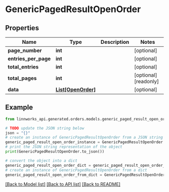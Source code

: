 # GenericPagedResultOpenOrder


## Properties

Name | Type | Description | Notes
------------ | ------------- | ------------- | -------------
**page_number** | **int** |  | [optional] 
**entries_per_page** | **int** |  | [optional] 
**total_entries** | **int** |  | [optional] 
**total_pages** | **int** |  | [optional] [readonly] 
**data** | [**List[OpenOrder]**](OpenOrder.md) |  | [optional] 

## Example

```python
from linnworks_api.generated.orders.models.generic_paged_result_open_order import GenericPagedResultOpenOrder

# TODO update the JSON string below
json = "{}"
# create an instance of GenericPagedResultOpenOrder from a JSON string
generic_paged_result_open_order_instance = GenericPagedResultOpenOrder.from_json(json)
# print the JSON string representation of the object
print(GenericPagedResultOpenOrder.to_json())

# convert the object into a dict
generic_paged_result_open_order_dict = generic_paged_result_open_order_instance.to_dict()
# create an instance of GenericPagedResultOpenOrder from a dict
generic_paged_result_open_order_from_dict = GenericPagedResultOpenOrder.from_dict(generic_paged_result_open_order_dict)
```
[[Back to Model list]](../README.md#documentation-for-models) [[Back to API list]](../README.md#documentation-for-api-endpoints) [[Back to README]](../README.md)


